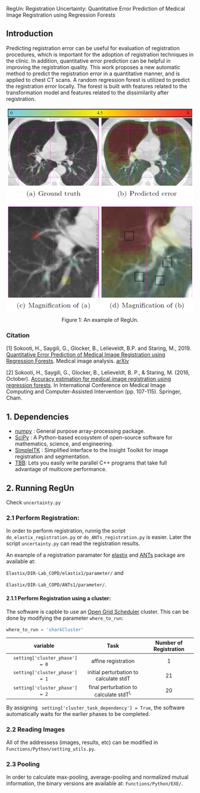 

RegUn: Registration Uncertainty: Quantitative Error Prediction of Medical Image Registration using
Regression Forests

## Introduction
Predicting registration error can be useful for evaluation of registration procedures, which is important for the adoption of registration techniques in the clinic. In addition, quantitative error prediction can be helpful in improving the registration quality. This work proposes a new automatic method to predict the registration error in a quantitative manner, and is applied to chest CT scans. A random regression forest is utilized to predict the registration error locally. The forest is built with features related to the transformation model and features related to the dissimilarity after registration.

<p align="center">
<img 
          src="Documentation/ChestCT_uncertaintyMap.png" 
          width="550" 
          align="middle"
         >

<p align="center"> Figure 1: An example of RegUn. </p>


### Citation
[1] Sokooti, H., Saygili, G., Glocker, B., Lelieveldt, B.P. and Staring, M., 2019. [Quantitative Error Prediction of Medical Image Registration using Regression Forests](https://www.sciencedirect.com/science/article/pii/S1361841518300811). Medical image analysis. [arXiv](https://arxiv.org/abs/1905.07624)

[2] Sokooti, H., Saygili, G., Glocker, B., Lelieveldt, B. P., & Staring, M. (2016, October). [Accuracy estimation for medical image registration using regression forests](https://link.springer.com/chapter/10.1007/978-3-319-46726-9_13). In International Conference on Medical Image Computing and Computer-Assisted Intervention (pp. 107-115). Springer, Cham.

## 1. Dependencies
- [numpy](http://www.numpy.org/) : General purpose array-processing package.
- [SciPy](https://www.scipy.org/) : A Python-based ecosystem of open-source software for mathematics, science, and engineering.
- [SimpleITK](http://www.simpleitk.org/) : Simplified interface to the Insight Toolkit for image registration and segmentation.
- [TBB](https://www.threadingbuildingblocks.org): Lets you easily write parallel C++ programs that take full advantage of multicore performance.


## 2. Running RegUn
Check `uncertainty.py`

### 2.1 Perform Registration:
In order to perform registration, runnig  the script `do_elastix_registration.py` or  `do_ANTs_registration.py` is easier. Later the script  `uncertainty.py` can read the registration results. 

An example of a registration paramater for [elastix](http://elastix.isi.uu.nl/) and [ANTs](http://stnava.github.io/ANTs/) package are available at: 

`Elastix/DIR-Lab_COPD/elastix1/parameter/` and 

`Elastix/DIR-Lab_COPD/ANTs1/parameter/`.

#### 2.1.1 Perform Registration using a cluster:
The software is capble to use an [Open Grid Scheduler](http://gridscheduler.sourceforge.net/) cluster. This can be done by modifying the parameter `where_to_run`:
```python
where_to_run = 'sharkCluster'
```
| variable 	                    | Task	                                        | Number of Registration |
|:-------------------------------:	|:------------------------------------------:     |:-----:|
| ` setting['cluster_phase'] = 0` 	| affine registration	                    |1 |
| ` setting['cluster_phase'] = 1` 	| initial perturbation to calculate stdT  	|21|
| ` setting['cluster_phase'] = 2` 	| final perturbation to calculate stdT<sup>L</sup>  |20|
 
By assigning ` setting['cluster_task_dependency'] = True`, the software automatically waits for the earlier phases to be completed.

### 2.2 Reading Images

All of the addressess (images, results, etc) can be modified in  `Functions/Python/setting_utils.py`. 

### 2.3 Pooling
In order to calculate max-pooling, average-pooling and normalized mutual information, the binary versions are available at: `Functions/Python/EXE/`. 
